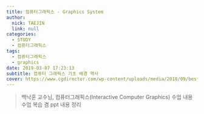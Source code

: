 ```yaml
---
title: 컴퓨터그래픽스 - Graphics System
author:
  nick: TAEJIN
  link: null
categories:
  - STUDY
  - 컴퓨터그래픽스
tags:
  - 컴퓨터그래픽스
  - graphics
date: 2019-03-07 17:23:13
subtitle: 컴퓨터 그래픽스 기초 배경 역사
cover: https://www.cgdirector.com/wp-content/uploads/media/2018/09/bestComputerforGraphicDesign.png
---
```


> 백낙훈 교수님, 컴퓨터그래픽스(Interactive Computer Graphics) 수업 내용
> 수업 복습 겸 ppt 내용 정리
